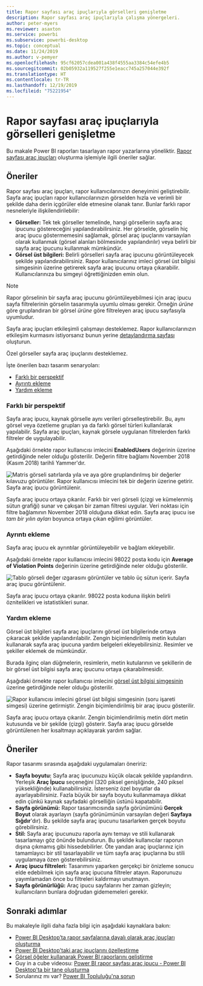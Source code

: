 ```yaml
---
title: Rapor sayfası araç ipuçlarıyla görselleri genişletme
description: Rapor sayfası araç ipuçlarıyla çalışma yönergeleri.
author: peter-myers
ms.reviewer: asaxton
ms.service: powerbi
ms.subservice: powerbi-desktop
ms.topic: conceptual
ms.date: 11/24/2019
ms.author: v-pemyer
ms.openlocfilehash: 95cf62057cdea001a438f4555aa3384c54efe4b5
ms.sourcegitcommit: 02b05932a119527f255e1eacc745a257044e392f
ms.translationtype: HT
ms.contentlocale: tr-TR
ms.lasthandoff: 12/19/2019
ms.locfileid: "75221954"
---
```

# <a name="extending-visuals-with-report-page-tooltips"></a>Rapor sayfası araç ipuçlarıyla görselleri genişletme

Bu makale Power BI raporları tasarlayan rapor yazarlarına yöneliktir. [Rapor sayfası araç ipuçları](../desktop-tooltips.md) oluşturma işlemiyle ilgili öneriler sağlar.

## <a name="suggestions"></a>Öneriler

Rapor sayfası araç ipuçları, rapor kullanıcılarınızın deneyimini geliştirebilir. Sayfa araç ipuçları rapor kullanıcılarınızın görselden hızla ve verimli bir şekilde daha derin içgörüler elde etmesine olanak tanır. Bunlar farklı rapor nesneleriyle ilişkilendirilebilir:

- **Görseller:** Tek tek görseller temelinde, hangi görsellerin sayfa araç ipucunu göstereceğini yapılandırabilirsiniz. Her görselde, görselin hiç araç ipucu göstermemesini sağlamak, görsel araç ipuçlarını varsayılan olarak kullanmak (görsel alanları bölmesinde yapılandırılır) veya belirli bir sayfa araç ipucunu kullanmak mümkündür.
- **Görsel üst bilgileri:** Belirli görselleri sayfa araç ipucunu görüntüleyecek şekilde yapılandırabilirsiniz. Rapor kullanıcılarınız imleci görsel üst bilgisi simgesinin üzerine getirerek sayfa araç ipucunu ortaya çıkarabilir. Kullanıcılarınıza bu simgeyi öğrettiğinizden emin olun.

> [!NOTE]
> Rapor görselinin bir sayfa araç ipucunu görüntüleyebilmesi için araç ipucu sayfa filtrelerinin görselin tasarımıyla uyumlu olması gerekir. Örneğin _ürüne_ göre gruplandıran bir görsel _ürüne_ göre filtreleyen araç ipucu sayfasıyla uyumludur.
>
> Sayfa araç ipuçları etkileşimli çalışmayı desteklemez. Rapor kullanıcılarınızın etkileşim kurmasını istiyorsanız bunun yerine [detaylandırma sayfası](../desktop-drillthrough.md) oluşturun.
>
> Özel görseller sayfa araç ipuçlarını desteklemez.

İşte önerilen bazı tasarım senaryoları:

- [Farklı bir perspektif](#different-perspective)
- [Ayrıntı ekleme](#add-detail)
- [Yardım ekleme](#add-help)

### <a name="different-perspective"></a>Farklı bir perspektif

Sayfa araç ipucu, kaynak görselle aynı verileri görselleştirebilir. Bu, aynı görsel veya özetleme grupları ya da farklı görsel türleri kullanılarak yapılabilir. Sayfa araç ipuçları, kaynak görsele uygulanan filtrelerden farklı filtreler de uygulayabilir.

Aşağıdaki örnekte rapor kullanıcısı imlecini **EnabledUsers** değerinin üzerine getirdiğinde neler olduğu gösterilir. Değerin filtre bağlamı November 2018 (Kasım 2018) tarihli Yammer'dır.

![Matris görseli satırlarda yıla ve aya göre gruplandırılmış bir değerler kılavuzu görüntüler. Rapor kullanıcısı imlecini tek bir değerin üzerine getirir. Sayfa araç ipucu görüntülenir.](media/report-page-tooltips/suggestion-different-perspective.png)

Sayfa araç ipucu ortaya çıkarılır. Farklı bir veri görseli (çizgi ve kümelenmiş sütun grafiği) sunar ve çakışan bir zaman filtresi uygular. Veri noktası için filtre bağlamının November 2018 olduğuna dikkat edin. Sayfa araç ipucu ise _tam bir yılın ayları_ boyunca ortaya çıkan eğilimi görüntüler.

### <a name="add-detail"></a>Ayrıntı ekleme

Sayfa araç ipucu ek ayrıntılar görüntüleyebilir ve bağlam ekleyebilir.

Aşağıdaki örnekte rapor kullanıcısı imlecini 98022 posta kodu için **Average of Violation Points** değerinin üzerine getirdiğinde neler olduğu gösterilir.

![Tablo görseli değer ızgarasını görüntüler ve tablo üç sütun içerir. Sayfa araç ipucu görüntülenir.](media/report-page-tooltips/suggestion-add-details.png)

Sayfa araç ipucu ortaya çıkarılır. 98022 posta koduna ilişkin belirli öznitelikleri ve istatistikleri sunar.

### <a name="add-help"></a>Yardım ekleme

Görsel üst bilgileri sayfa araç ipuçlarını görsel üst bilgilerinde ortaya çıkaracak şekilde yapılandırılabilir. Zengin biçimlendirilmiş metin kutuları kullanarak sayfa araç ipucuna yardım belgeleri ekleyebilirsiniz. Resimler ve şekiller eklemek de mümkündür.

Burada ilginç olan düğmelerin, resimlerin, metin kutularının ve şekillerin de bir görsel üst bilgisi sayfa araç ipucunu ortaya çıkarabilmesidir.

Aşağıdaki örnekte rapor kullanıcısı imlecini [görsel üst bilgisi simgesinin](../desktop-visual-elements-for-reports.md) üzerine getirdiğinde neler olduğu gösterilir.

![Rapor kullanıcısı imlecini görsel üst bilgisi simgesinin (soru işareti simgesi) üzerine getirmiştir. Zengin biçimlendirilmiş bir araç ipucu gösterilir.](media/report-page-tooltips/suggestion-add-help.png)

Sayfa araç ipucu ortaya çıkarılır. Zengin biçimlendirilmiş metin dört metin kutusunda ve bir şekilde (çizgi) gösterir. Sayfa araç ipucu görselde görüntülenen her kısaltmayı açıklayarak yardım sağlar.

## <a name="recommendations"></a>Öneriler

Rapor tasarımı sırasında aşağıdaki uygulamaları öneririz:

- **Sayfa boyutu:** Sayfa araç ipucunuzu küçük olacak şekilde yapılandırın. Yerleşik **Araç İpucu** seçeneğini (320 piksel genişliğinde, 240 piksel yüksekliğinde) kullanabilirsiniz. İsterseniz özel boyutlar da ayarlayabilirsiniz. Fazla büyük bir sayfa boyutu kullanmamaya dikkat edin çünkü kaynak sayfadaki görselliğin üstünü kapatabilir.
- **Sayfa görünümü:** Rapor tasarımcısında sayfa görünümünü **Gerçek Boyut** olarak ayarlayın (sayfa görünümünün varsayılan değeri **Sayfaya Sığdır**'dır). Bu şekilde sayfa araç ipucunu tasarlarken gerçek boyutu görebilirsiniz.
- **Stil:** Sayfa araç ipucunuzu raporla aynı temayı ve stili kullanarak tasarlamayı göz önünde bulundurun. Bu şekilde kullanıcılar raporun dışına çıkmamış gibi hissedebilirler. Öte yandan araç ipuçlarınız için tamamlayıcı bir stil tasarlayabilir ve tüm sayfa araç ipuçlarına bu stili uygulamaya özen gösterebilirsiniz.
- **Araç ipucu filtreleri:** Tasarımını yaparken gerçekçi bir önizleme sonucu elde edebilmek için sayfa araç ipucuna filtreler atayın. Raporunuzu yayımlamadan önce bu filtreleri kaldırmayı unutmayın.
- **Sayfa görünürlüğü:** Araç ipucu sayfalarını her zaman gizleyin; kullanıcıların bunlara doğrudan gidememeleri gerekir.

## <a name="next-steps"></a>Sonraki adımlar

Bu makaleyle ilgili daha fazla bilgi için aşağıdaki kaynaklara bakın:

- [Power BI Desktop’ta rapor sayfalarına dayalı olarak araç ipuçları oluşturma](../desktop-tooltips.md)
- [Power BI Desktop'taki araç ipuçlarını özelleştirme](../desktop-custom-tooltips.md)
- [Görsel öğeler kullanarak Power BI raporlarını geliştirme](../desktop-visual-elements-for-reports.md)
- Guy in a cube videosu: [Power BI rapor sayfası araç ipucu - Power BI Desktop'ta bir tane oluşturma](https://www.youtube.com/watch?v=URTA7JZsAtw)
- Sorularınız mı var? [Power BI Topluluğu'na sorun](https://community.powerbi.com/)
